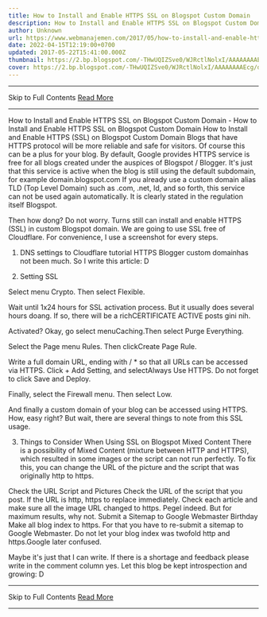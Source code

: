 ```yaml
---
title: How to Install and Enable HTTPS SSL on Blogspot Custom Domain
description: How to Install and Enable HTTPS SSL on Blogspot Custom Domain
author: Unknown
url: https://www.webmanajemen.com/2017/05/how-to-install-and-enable-https-ssl-on-blogger.html
date: 2022-04-15T12:19:00+0700
updated: 2017-05-22T15:41:00.000Z
thumbnail: https://2.bp.blogspot.com/-THwUQIZSve0/WJRctlNolxI/AAAAAAAAEcg/dIQv0GpStXkwgpoAFZFdWefnzy8DJkTmACPcB/s1600/Cara%2BPasang%2Bdan%2BAktifkan%2BHTTPS%2B%2528SSL%2529%2Bdi%2BBlogspot%2BCustom%2BDomain%2B02.jpg
cover: https://2.bp.blogspot.com/-THwUQIZSve0/WJRctlNolxI/AAAAAAAAEcg/dIQv0GpStXkwgpoAFZFdWefnzy8DJkTmACPcB/s1600/Cara%2BPasang%2Bdan%2BAktifkan%2BHTTPS%2B%2528SSL%2529%2Bdi%2BBlogspot%2BCustom%2BDomain%2B02.jpg
---
```


<hr/> Skip to Full Contents <a href="https://www.webmanajemen.com/2017/05/how-to-install-and-enable-https-ssl-on-blogger.html" rel="follow" class="button" id="read-more">Read More</a> <hr/> How to Install and Enable HTTPS SSL on Blogspot Custom Domain - How to Install and Enable HTTPS SSL on Blogspot Custom Domain How to Install and Enable HTTPS (SSL) on Blogspot Custom Domain
Blogs that have HTTPS protocol will be more reliable and safe for visitors. Of course this can be a plus for your blog.
By default, Google provides HTTPS service is free for all blogs created under the auspices of Blogspot / Blogger. It's just that this service is active when the blog is still using the default subdomain, for example domain.blogspot.com
If you already use a custom domain alias TLD (Top Level Domain) such as .com, .net, Id, and so forth, this service can not be used again automatically. It is clearly stated in the regulation itself Blogspot.


Then how dong?
Do not worry. Turns still can install and enable HTTPS (SSL) in custom Blogspot domain. We are going to use SSL free of Cloudflare. For convenience, I use a screenshot for every steps.

1. DNS settings to Cloudflare
tutorial HTTPS Blogger custom domainhas not been much. So I write this article: D



2. Setting SSL

Select menu Crypto. Then select Flexible.

Wait until 1x24 hours for SSL activation process. But it usually does several hours doang. If so, there will be a richCERTIFICATE ACTIVE posts gini nih.

Activated? Okay, go select menuCaching.Then select Purge Everything.

Select the Page menu Rules. Then clickCreate Page Rule.

Write a full domain URL, ending with / * so that all URLs can be accessed via HTTPS.
Click + Add Setting, and selectAlways Use HTTPS. Do not forget to click Save and Deploy.

Finally, select the Firewall menu. Then select Low.

And finally a custom domain of your blog can be accessed using HTTPS. How, easy right? But wait, there are several things to note from this SSL usage.

3. Things to Consider When Using SSL on Blogspot
Mixed Content
There is a possibility of Mixed Content (mixture between HTTP and HTTPS), which resulted in some images or the script can not run perfectly. To fix this, you can change the URL of the picture and the script that was originally http to https.

Check the URL Script and Pictures
Check the URL of the script that you post. If the URL is http, https to replace immediately.
Check each article and make sure all the image URL changed to https. Pegel indeed. But for maximum results, why not.
Submit a Sitemap to Google Webmaster Birthday
Make all blog index to https. For that you have to re-submit a sitemap to Google Webmaster. Do not let your blog index was twofold http and https.Google later confused.

Maybe it's just that I can write. If there is a shortage and feedback please write in the comment column yes. Let this blog be kept introspection and growing: D <hr/> Skip to Full Contents <a href="https://www.webmanajemen.com/2017/05/how-to-install-and-enable-https-ssl-on-blogger.html" rel="follow" class="button" id="read-more">Read More</a> <hr/>